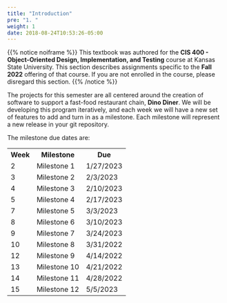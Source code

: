 ```yaml
---
title: "Introduction"
pre: "1. "
weight: 1
date: 2018-08-24T10:53:26-05:00
---
```


{{% notice noiframe %}}
This textbook was authored for the **CIS 400 - Object-Oriented Design, Implementation, and Testing** course at Kansas State University.  This section describes assignments specific to the **Fall 2022** offering of that course.  If you are not enrolled in the course, please disregard this section.
{{% /notice %}}

The projects for this semester are all centered around the creation of software to support a fast-food restaurant chain, **Dino Diner**. We will be developing this program iteratively, and each week we will have a new set of features to add and turn in as a milestone. Each milestone will represent a new release in your git repository.

The milestone due dates are:

<table>
  <tr>
    <th>Week</th>
    <th>Milestone</th>
    <th>Due</th>
  </tr>
  <tr>
    <td>2</td>
    <td>Milestone 1</td>
    <td>1/27/2023</td>
  </tr>
  <tr>
    <td>3</td>
    <td>Milestone 2</td>
    <td>2/3/2023</td>
  </tr>
  <tr>
    <td>4</td>
    <td>Milestone 3</td>
    <td>2/10/2023</td>
  </tr>
  <tr>
    <td>5</td>
    <td>Milestone 4</td>
    <td>2/17/2023</td>
  </tr>
  <tr>
    <td>7</td>
    <td>Milestone 5</td>
    <td>3/3/2023</td>
  </tr>
  <tr>
    <td>8</td>
    <td>Milestone 6</td>
    <td>3/10/2023</td>
  </tr>
  <tr>
    <td>9</td>
    <td>Milestone 7</td>
    <td>3/24/2023</td>
  </tr>
  <tr>
    <td>10</td>
    <td>Milestone 8</td>
    <td>3/31/2022</td>
  </tr>
  <tr>
    <td>12</td>
    <td>Milestone 9</td>
    <td>4/14/2022</td>
  </tr>
  <tr>
    <td>13</td>
    <td>Milestone 10</td>
    <td>4/21/2022</td>
  </tr>
  <tr>
    <td>14</td>
    <td>Milestone 11</td>
    <td>4/28/2022</td>
  </tr>
  <tr>
    <td>15</td>
    <td>Milestone 12</td>
    <td>5/5/2023</td>
  </tr>
</table>